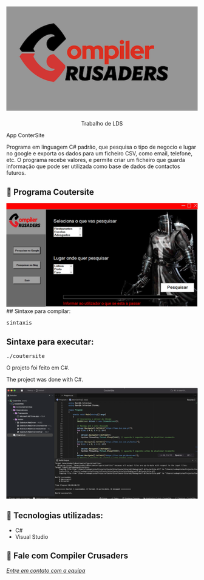 <h1 align="center">
    <img width="600" src="logo.png" />
</h1>


<p align="center">
Trabalho de LDS

App ConterSite
    
Programa em linguagem C# padrão, que pesquisa o tipo de negocio e lugar no google e exporta os dados para um ficheiro CSV, como email, telefone, etc.
O programa recebe valores, e permite criar um ficheiro que guarda informação que pode ser utilizada como base de dados de contactos futuros.
</p>

📌 Programa Coutersite
------------------
<img src="print.png" alt="page-home">
## Sintaxe para compilar:

<pre>sintaxis  </pre>

## Sintaxe para executar:
<pre>./coutersite </pre>


O projeto foi feito em C#.


The project was done with C#.


<img src="print2.png" alt="page-home">


🔧 Tecnologias utilizadas:
------------------

- C#
- Visual Studio

💬 Fale com Compiler Crusaders
------------------
[*Entre em contato com a equipa*](https://teams.microsoft.com/l/entity/2a527703-1f6f-4559-a332-d8a7d288cd88/_djb2_msteams_prefix_4226427084?context=%7B%22subEntityId%22%3Anull%2C%22channelId%22%3A%2219%3ABsxbN8saoth3fKmRHKYl0gyfaUGiT4g3YisMGUEtW0U1%40thread.tacv2%22%7D&groupId=f20cc04f-8389-4991-b8b2-3b82ac420080&tenantId=58e31257-f77f-4d58-9705-d0b6ea0f9ee4&allowXTenantAccess=false)

